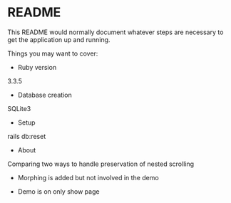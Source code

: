 # README

This README would normally document whatever steps are necessary to get the
application up and running.

Things you may want to cover:

* Ruby version

3.3.5

* Database creation

SQLite3

* Setup

rails db:reset

* About

Comparing two ways to handle preservation of nested scrolling

- Morphing is added but not involved in the demo

- Demo is on only show page
